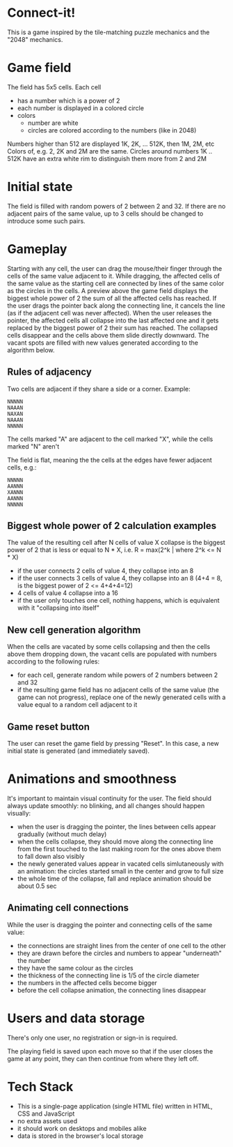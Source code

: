 Connect-it!
===========

This is a game inspired by the tile-matching puzzle mechanics and the "2048" mechanics.

# Game field

The field has 5x5 cells.
Each cell 
- has a number which is a power of 2
- each number is displayed in a colored circle
- colors
  - number are white
  - circles are colored according to the numbers (like in 2048)

Numbers higher than 512 are displayed 1K, 2K, ... 512K, then 1M, 2M, etc
Colors of, e.g. 2, 2K and 2M are the same.
Circles around numbers 1K .. 512K have an extra white rim to distinguish them more from 2 and 2M

# Initial state

The field is filled with random powers of 2 between 2 and 32. If there are no adjacent pairs of the same value, up to 3 cells should be changed to introduce some such pairs.

# Gameplay

Starting with any cell, the user can drag the mouse/their finger through the cells of the same value adjacent to it. 
While dragging, the affected cells of the same value as the starting cell are connected by lines of the same color as the circles in the cells. 
A preview above the game field displays the biggest whole power of 2 the sum of all the affected cells has reached. 
If the user drags the pointer back along the connecting line, it cancels the line (as if the adjacent cell was never affected). 
When the user releases the pointer, the affected cells all collapse into the last affected one and it gets replaced by the biggest power of 2 their sum has reached. 
The collapsed cells disappear and the cells above them slide directly downward. 
The vacant spots are filled with new values generated according to the algorithm below.

## Rules of adjacency

Two cells are adjacent if they share a side or a corner. Example:

```
NNNNN
NAAAN
NAXAN
NAAAN
NNNNN
```

The cells marked "A" are adjacent to the cell marked "X", while the cells marked "N" aren't

The field is flat, meaning the the cells at the edges have fewer adjacent cells, e.g.:

```
NNNNN
AANNN
XANNN
AANNN
NNNNN
```

## Biggest whole power of 2 calculation examples

The value of the resulting cell after N cells of value X collapse is the biggest power of 2 that is less or equal to N * X, i.e. R = max(2^k | where 2^k <= N * X)

- if the user connects 2 cells of value 4, they collapse into an 8
- if the user connects 3 cells of value 4, they collapse into an 8 (4+4 = 8, is the biggest power of 2 <= 4+4+4=12)
- 4 cells of value 4 collapse into a 16
- if the user only touches one cell, nothing happens, which is equivalent with it "collapsing into itself"

## New cell generation algorithm

When the cells are vacated by some cells collapsing and then the cells above them dropping down, the vacant cells are populated with numbers according to the following rules:
- for each cell, generate random while powers of 2 numbers between 2 and 32
- if the resulting game field has no adjacent cells of the same value (the game can not progress), replace one of the newly generated cells with a value equal to a random cell adjacent to it

## Game reset button

The user can reset the game field by pressing "Reset". In this case, a new initial state is generated (and immediately saved).

# Animations and smoothness

It's important to maintain visual continuity for the user.
The field should always update smoothly: no blinking, and all changes should happen visually:
- when the user is dragging the pointer, the lines between cells appear gradually (without much delay)
- when the cells collapse, they should move along the connecting line from the first touched to the last making room for the ones above them to fall down also visibly
- the newly generated values appear in vacated cells simlutaneously with an animation: the circles started small in the center and grow to full size
- the whole time of the collapse, fall and replace animation should be about 0.5 sec

## Animating cell connections

While the user is dragging the pointer and connecting cells of the same value:
- the connections are straight lines from the center of one cell to the other
- they are drawn before the circles and numbers to appear "underneath" the number
- they have the same colour as the circles
- the thickness of the connecting line is 1/5 of the circle diameter
- the numbers in the affected cells become bigger
- before the cell collapse animation, the connecting lines disappear

# Users and data storage

There's only one user, no registration or sign-in is required.

The playing field is saved upon each move so that if the user closes the game at any point, they can then continue from where they left off.

# Tech Stack

- This is a single-page application (single HTML file) written in HTML, CSS and JavaScript
- no extra assets used
- it should work on desktops and mobiles alike
- data is stored in the browser's local storage